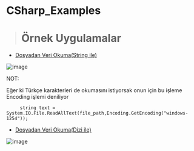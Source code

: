 # CSharp_Examples



> # Örnek Uygulamalar

 - <a href="https://github.com/edakass/CSharp_Examples/tree/main/ReadingDataFromFile">Dosyadan Veri Okuma(String ile)</a>
  
 ![image](https://user-images.githubusercontent.com/61595808/161723479-73c09714-1b96-40a8-be1d-4b5849bae1ad.png)

NOT:

Eğer ki Türkçe karakterleri de okumasını istiyorsak onun için  bu işleme Encoding işlemi deniliyor
         
         string text = System.IO.File.ReadAllText(file_path,Encoding.GetEncoding("windows-1254"));
   
   
- <a href="https://github.com/edakass/CSharp_Examples/tree/main/ReadingDataFromFile">Dosyadan Veri Okuma(Dizi ile)</a>

![image](https://user-images.githubusercontent.com/61595808/161825903-60b570c9-6a20-4a8e-abc0-d55ec719550c.png)
